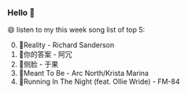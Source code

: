 ### Hello 👋

😄 listen to my this week song list of top 5:

0. 🌈Reality - Richard Sanderson
1. 🌈你的答案 - 阿冗
2. 🌈侧脸 - 于果
3. 🌈Meant To Be - Arc North/Krista Marina
4. 🌈Running In The Night (feat. Ollie Wride) - FM-84

